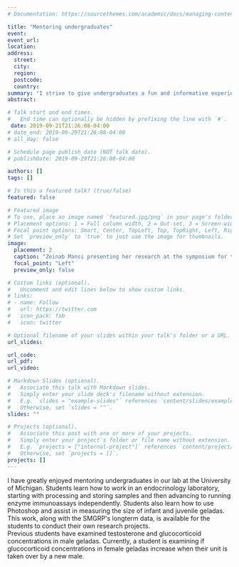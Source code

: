 ```yaml
---
# Documentation: https://sourcethemes.com/academic/docs/managing-content/

title: "Mentoring undergraduates"
event:
event_url:
location:
address:
  street:
  city:
  region:
  postcode:
  country:
summary: "I strive to give undergraduates a fun and informative experience with research and working in a laboratory"
abstract:

# Talk start and end times.
#   End time can optionally be hidden by prefixing the line with `#`.
 date: 2019-09-21T21:26:08-04:00
# date_end: 2019-09-29T21:26:08-04:00
# all_day: false

# Schedule page publish date (NOT talk date).
# publishDate: 2019-09-29T21:26:08-04:00

authors: []
tags: []

# Is this a featured talk? (true/false)
featured: false

# Featured image
# To use, place an image named `featured.jpg/png` in your page's folder.
# Placement options: 1 = Full column width, 2 = Out-set, 3 = Screen-width
# Focal point options: Smart, Center, TopLeft, Top, TopRight, Left, Right, BottomLeft, Bottom, BottomRight
# Set `preview_only` to `true` to just use the image for thumbnails.
image:
  placement: 2
  caption: "Zeinab Mansi presenting her research at the symposium for the  Undergraduate Research Opportunities Program, April 2019"
  focal_point: "Left"
  preview_only: false

# Custom links (optional).
#   Uncomment and edit lines below to show custom links.
# links:
# - name: Follow
#   url: https://twitter.com
#   icon_pack: fab
#   icon: twitter

# Optional filename of your slides within your talk's folder or a URL.
url_slides:

url_code:
url_pdf:
url_video:

# Markdown Slides (optional).
#   Associate this talk with Markdown slides.
#   Simply enter your slide deck's filename without extension.
#   E.g. `slides = "example-slides"` references `content/slides/example-slides.md`.
#   Otherwise, set `slides = ""`.
slides: ""

# Projects (optional).
#   Associate this post with one or more of your projects.
#   Simply enter your project's folder or file name without extension.
#   E.g. `projects = ["internal-project"]` references `content/project/deep-learning/index.md`.
#   Otherwise, set `projects = []`.
projects: []
---
```


I have greatly enjoyed mentoring undergraduates in our lab at the University of Michigan. Students learn how to work in an endocrinology laboratory, starting with processing and storing samples and then advancing to running enzyme immunoassays independently. Students also learn how to use Photoshop and assist in measuring the size of infant and juvenile geladas. This work, along with the SMGRP's longterm data, is available for the students to conduct their own research projects. 
<br>
Previous students have examined testosterone and glucocorticoid concentrations in male geladas. Currently, a student is examining if glucocorticoid concentrations in female geladas increase when their unit is taken over by a new male.